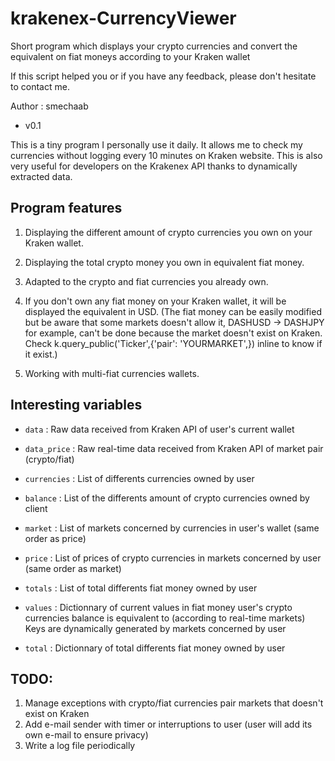 krakenex-CurrencyViewer
=======================
Short program which displays your crypto currencies and convert the equivalent on fiat moneys according to your Kraken wallet

If this script helped you or if you have any feedback, please don't hesitate to contact me.

Author : smechaab

* v0.1

This is a tiny program I personally use it daily.
It allows me to check my currencies without logging every 10 minutes on Kraken website.
This is also very useful for developers on the Krakenex API thanks to dynamically extracted data.

Program features
----------------

1.    Displaying the different amount of crypto currencies you own on your Kraken wallet.

2.    Displaying the total crypto money you own in equivalent fiat money.

3.    Adapted to the crypto and fiat currencies you already own.

4.    If you don't own any fiat money on your Kraken wallet, it will be displayed the equivalent in USD.
	  (The fiat money can be easily modified but be aware that some markets doesn't allow it,
      DASHUSD -> DASHJPY for example, can't be done because the market doesn't exist on Kraken.
      Check k.query_public('Ticker',{'pair': 'YOURMARKET',}) inline to know if it exist.)
	  
5.    Working with multi-fiat currencies wallets.


Interesting variables
---------------------

* ``data`` : Raw data received from Kraken API of user's current wallet
* ``data_price`` : Raw real-time data received from Kraken API of market pair (crypto/fiat)
* ``currencies`` : List of differents currencies owned by user
* ``balance`` : List of the differents amount of crypto currencies owned by client
* ``market`` :  List of markets concerned by currencies in user's wallet (same order as price)
* ``price`` : List of prices of crypto currencies in markets concerned by user (same order as market)
* ``totals`` : List of total differents fiat money owned by user
* ``values`` : Dictionnary of current values in fiat money user's crypto currencies balance is equivalent to (according to real-time markets)
		Keys are dynamically generated by markets concerned by user
		
* ``total`` : Dictionnary of total differents fiat money owned by user



	
TODO:
-----
1. Manage exceptions with crypto/fiat currencies pair markets that doesn't exist on Kraken
2. Add e-mail sender with timer or interruptions to user (user will add its own e-mail to ensure privacy)
3. Write a log file periodically
